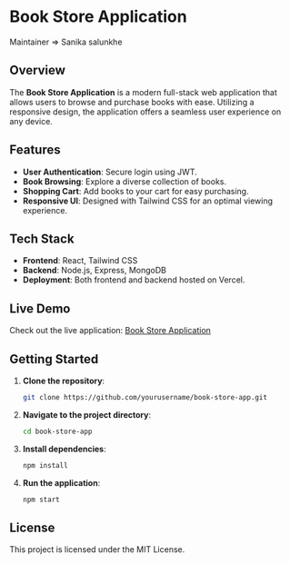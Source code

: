 # Book Store Application

Maintainer => Sanika salunkhe
## Overview
The **Book Store Application** is a modern full-stack web application that allows users to browse and purchase books with ease. Utilizing a responsive design, the application offers a seamless user experience on any device.

## Features
- **User Authentication**: Secure login using JWT.
- **Book Browsing**: Explore a diverse collection of books.
- **Shopping Cart**: Add books to your cart for easy purchasing.
- **Responsive UI**: Designed with Tailwind CSS for an optimal viewing experience.

## Tech Stack
- **Frontend**: React, Tailwind CSS
- **Backend**: Node.js, Express, MongoDB
- **Deployment**: Both frontend and backend hosted on Vercel.

## Live Demo
Check out the live application: [Book Store Application](https://book-store-app-frontend-beige.vercel.app/)

## Getting Started
1. **Clone the repository**:
    ```bash
    git clone https://github.com/yourusername/book-store-app.git
    ```
2. **Navigate to the project directory**:
    ```bash
    cd book-store-app
    ```
3. **Install dependencies**:
    ```bash
    npm install
    ```
4. **Run the application**:
    ```bash
    npm start
    ```

## License
This project is licensed under the MIT License.
